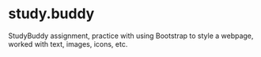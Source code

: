 # study.buddy
StudyBuddy assignment, practice with using Bootstrap to style a webpage, worked with text, images, icons, etc. 
